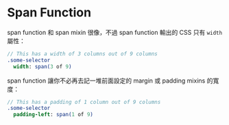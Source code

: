 # Span Function

span function 和 span mixin 很像，不過 span function 輸出的 CSS 只有 `width` 屬性：

```sass
// This has a width of 3 columns out of 9 columns
.some-selector
  width: span(3 of 9)
```

span function 讓你不必再去記一堆前面設定的 margin 或 padding mixins 的寬度：

```sass
// This has a padding of 1 column out of 9 columns
.some-selector
  padding-left: span(1 of 9)
```
